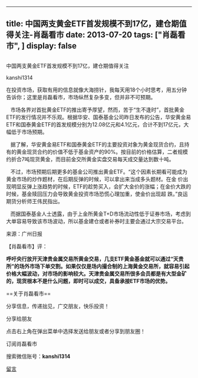 
---
title:  中国两支黄金ETF首发规模不到17亿，建仓期值得关注-肖磊看市
date: 2013-07-20
tags: ["肖磊看市", ]
display: false
---


## 



中国两支黄金ETF首发规模不到17亿，建仓期值得关注




kanshi1314




在投资市场，获取有用的信息就像大海捞针，我每天用18个小时思考，用五分钟告诉你；这里是肖磊看市，市场纵然复杂多变，但并非不可预期。


 &nbsp; &nbsp;市场各界对首批黄金ETF的推出寄予厚望，然而，苦于“生不逢时”，首批黄金ETF的发行情况并不乐观。根据华安、国泰基金公司昨日发布的公告，华安黄金易ETF和国泰黄金ETF的首发规模分别为12.08亿元和4.1亿元，合计不到17亿元，大幅低于市场预期。 

 &nbsp; &nbsp;据了解，华安黄金易ETF和国泰黄金ETF的主要投资对象为黄金现货合约，且持有的黄金现货合约的价值不低于基金资产的90%。按目前的价格估算，二者规模约折合7吨现货黄金，而目前金交所黄金实盘交易每天成交量达到数十吨。

 &nbsp; &nbsp;不过，市场预期后期更多的基金公司推出黄金ETF。“这个因素长期看可能成为黄金市场的炒作题材，在后期反弹的时候，可以拿出来当成多头题材。在金 价出现明显反弹上涨趋势的时候，ETF的趁势买入，会扩大金价的涨幅；在金价大跌的时候，基金赎回压力会导致黄金投资市场恐慌心理加重，使金价出现超 跌。”良运期货分析师王伟民指出。

 &nbsp; &nbsp;而据国泰基金人士透露，由于上金所黄金T+D市场流动性低于证券市场，考虑到大单容易导致该市场波动，所以基金建仓或者补券时主要会通过大宗交易平台。 &nbsp;

来源：广州日报



【肖磊看市】评：

**呼吁央行放开天津贵金属交易所黄金交易，几支ETF黄金基金就可以通过“天贵所”的场外市场下单交割。如果仅仅是场内撮合制的上海黄金交易所，就容易引起 价格大幅波动，对市场的影响较大。天津贵金属交易所很多会员都是有大型金矿的，现货根本不是什么问题，即时可以成交，具备承接ETF市场的优势。**





==关于肖磊看市== 

分享信息，传递拙见，广交朋友，快乐投资！



分享给朋友

点击右上角在弹出菜单中选择发送给朋友或者分享到朋友圈！　



订阅肖磊看市

搜索微信账号：**kanshi1314**











[留言](javascript:;)


